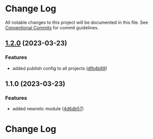 # Change Log

All notable changes to this project will be documented in this file.
See [Conventional Commits](https://conventionalcommits.org) for commit guidelines.

## [1.2.0](https://github.com/saswatds/cortes/compare/@cortec/newrelic@1.1.0...@cortec/newrelic@1.2.0) (2023-03-23)

### Features

- added publish config to all projects ([dfb4b69](https://github.com/saswatds/cortes/commit/dfb4b69645b860b6686792d7a4272700686fd544))

## 1.1.0 (2023-03-23)

### Features

- added newrelic module ([4d6db57](https://github.com/saswatds/cortes/commit/4d6db57877216baa2378ca990916df62023291d6))

# Change Log
